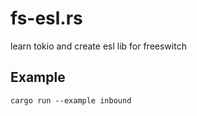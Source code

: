 # fs-esl.rs

learn tokio and create esl lib for freeswitch

## Example

```shell
cargo run --example inbound
```
